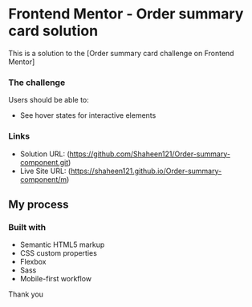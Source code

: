 # Frontend Mentor - Order summary card solution

This is a solution to the [Order summary card challenge on Frontend Mentor]

### The challenge

Users should be able to:

- See hover states for interactive elements

### Links

- Solution URL: (https://github.com/Shaheen121/Order-summary-component.git)
- Live Site URL: (https://shaheen121.github.io/Order-summary-component/m)

## My process

### Built with

- Semantic HTML5 markup
- CSS custom properties
- Flexbox
- Sass
- Mobile-first workflow


Thank you
